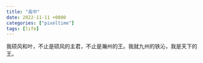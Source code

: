 ```yaml
---
title: "高中"
date: 2022-11-11 +0800
categories: ["pixeltime"]
tags: [life]
---
```

 
我硕风和叶，不止是硕风的主君，不止是瀚州的王。我就九州的铁沁，我是天下的王。


